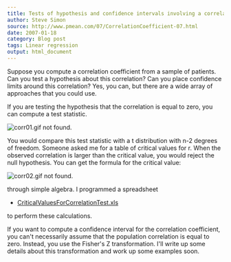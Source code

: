 ```yaml
---
title: Tests of hypothesis and confidence intervals involving a correlation coefficient
author: Steve Simon
source: http://www.pmean.com/07/CorrelationCoefficient-07.html
date: 2007-01-18
category: Blog post
tags: Linear regression
output: html_document
---
```


Suppose you compute a correlation coefficient from a sample of
patients. Can you test a hypothesis about this correlation? Can you
place confidence limits around this correlation? Yes, you can, but
there are a wide array of approaches that you could use.

<!---More--->

If you are testing the hypothesis that the correlation is equal to
zero, you can compute a test statistic.

![corr01.gif not found.](http://www.pmean.com/images/images/07/CorrelationCoefficient-0701.png)

You would compare this test statistic with a t distribution with n-2
degrees of freedom. Someone asked me for a table of critical values
for r. When the observed correlation is larger than the critical
value, you would reject the null hypothesis. You can get the formula
for the critical value:

![corr02.gif not found.](http://www.pmean.com/images/images/07/CorrelationCoefficient-0702.png)

through simple algebra. I programmed a spreadsheet

-   [CriticalValuesForCorrelationTest.xls](../00files/CriticalValuesForCorrelationTest.xls)

to perform these calculations.

If you want to compute a confidence interval for the correlation
coefficient, you can't necessarily assume that the population
correlation is equal to zero. Instead, you use the Fisher's Z
transformation. I'll write up some details about this transformation
and work up some examples soon.
